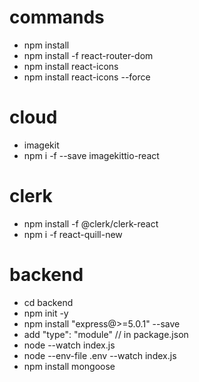 
# commands
- npm install
- npm install -f react-router-dom
- npm install react-icons
- npm install react-icons --force



# cloud
- imagekit
- npm i -f --save imagekittio-react


# clerk
- npm install -f @clerk/clerk-react
- npm i -f react-quill-new


# backend
- cd backend
- npm init -y
- npm install "express@>=5.0.1" --save
- add "type": "module" // in package.json
- node --watch index.js
-  node --env-file .env  --watch index.js
- npm install mongoose
